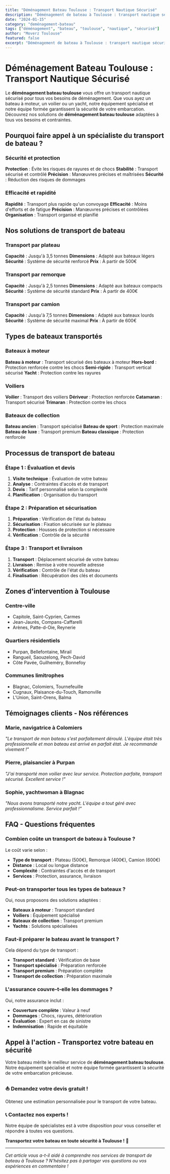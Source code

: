 ```yaml
---
title: "Déménagement Bateau Toulouse : Transport Nautique Sécurisé"
description: "Déménagement de bateau à Toulouse : transport nautique sécurisé. Équipement spécialisé, équipe formée, assurance complète. Devis gratuit."
date: "2024-01-15"
category: "deménagement-bateau"
tags: ["déménagement", "bateau", "toulouse", "nautique", "sécurisé"]
author: "Moverz Toulouse"
featured: false
excerpt: "Déménagement de bateau à Toulouse : transport nautique sécurisé. Équipement spécialisé, équipe formée, assurance complète."
---
```


# Déménagement Bateau Toulouse : Transport Nautique Sécurisé

Le **déménagement bateau toulouse** vous offre un transport nautique sécurisé pour tous vos besoins de déménagement. Que vous ayez un bateau à moteur, un voilier ou un yacht, notre équipement spécialisé et notre équipe formée garantissent la sécurité de votre embarcation. Découvrez nos solutions de **déménagement bateau toulouse** adaptées à tous vos besoins et contraintes.

## Pourquoi faire appel à un spécialiste du transport de bateau ?

### Sécurité et protection

**Protection** : Évite les risques de rayures et de chocs
**Stabilité** : Transport sécurisé et contrôlé
**Précision** : Manœuvres précises et maîtrisées
**Sécurité** : Réduction des risques de dommages

### Efficacité et rapidité

**Rapidité** : Transport plus rapide qu'un convoyage
**Efficacité** : Moins d'efforts et de fatigue
**Précision** : Manœuvres précises et contrôlées
**Organisation** : Transport organisé et planifié

## Nos solutions de transport de bateau

### Transport par plateau

**Capacité** : Jusqu'à 3,5 tonnes
**Dimensions** : Adapté aux bateaux légers
**Sécurité** : Système de sécurité renforcé
**Prix** : À partir de 500€

### Transport par remorque

**Capacité** : Jusqu'à 2,5 tonnes
**Dimensions** : Adapté aux bateaux compacts
**Sécurité** : Système de sécurité standard
**Prix** : À partir de 400€

### Transport par camion

**Capacité** : Jusqu'à 7,5 tonnes
**Dimensions** : Adapté aux bateaux lourds
**Sécurité** : Système de sécurité maximal
**Prix** : À partir de 600€

## Types de bateaux transportés

### Bateaux à moteur

**Bateau à moteur** : Transport sécurisé des bateaux à moteur
**Hors-bord** : Protection renforcée contre les chocs
**Semi-rigide** : Transport vertical sécurisé
**Yacht** : Protection contre les rayures

### Voiliers

**Voilier** : Transport des voiliers
**Dériveur** : Protection renforcée
**Catamaran** : Transport sécurisé
**Trimaran** : Protection contre les chocs

### Bateaux de collection

**Bateau ancien** : Transport spécialisé
**Bateau de sport** : Protection maximale
**Bateau de luxe** : Transport premium
**Bateau classique** : Protection renforcée

## Processus de transport de bateau

### Étape 1 : Évaluation et devis

1. **Visite technique** : Évaluation de votre bateau
2. **Analyse** : Contraintes d'accès et de transport
3. **Devis** : Tarif personnalisé selon la complexité
4. **Planification** : Organisation du transport

### Étape 2 : Préparation et sécurisation

1. **Préparation** : Vérification de l'état du bateau
2. **Sécurisation** : Fixation sécurisée sur le plateau
3. **Protection** : Housses de protection si nécessaire
4. **Vérification** : Contrôle de la sécurité

### Étape 3 : Transport et livraison

1. **Transport** : Déplacement sécurisé de votre bateau
2. **Livraison** : Remise à votre nouvelle adresse
3. **Vérification** : Contrôle de l'état du bateau
4. **Finalisation** : Récupération des clés et documents

## Zones d'intervention à Toulouse

### Centre-ville
- Capitole, Saint-Cyprien, Carmes
- Jean-Jaurès, Compans-Caffarelli
- Arènes, Patte-d-Oie, Reynerie

### Quartiers résidentiels
- Purpan, Bellefontaine, Mirail
- Rangueil, Saouzelong, Pech-David
- Côte Pavée, Guilheméry, Bonnefoy

### Communes limitrophes
- Blagnac, Colomiers, Tournefeuille
- Cugnaux, Plaisance-du-Touch, Ramonville
- L'Union, Saint-Orens, Balma

## Témoignages clients - Nos références

### Marie, navigatrice à Colomiers
*"Le transport de mon bateau s'est parfaitement déroulé. L'équipe était très professionnelle et mon bateau est arrivé en parfait état. Je recommande vivement !"*

### Pierre, plaisancier à Purpan
*"J'ai transporté mon voilier avec leur service. Protection parfaite, transport sécurisé. Excellent service !"*

### Sophie, yachtwoman à Blagnac
*"Nous avons transporté notre yacht. L'équipe a tout géré avec professionnalisme. Service parfait !"*

## FAQ - Questions fréquentes

### Combien coûte un transport de bateau à Toulouse ?

Le coût varie selon :
- **Type de transport** : Plateau (500€), Remorque (400€), Camion (600€)
- **Distance** : Local ou longue distance
- **Complexité** : Contraintes d'accès et de transport
- **Services** : Protection, assurance, livraison

### Peut-on transporter tous les types de bateaux ?

Oui, nous proposons des solutions adaptées :
- **Bateaux à moteur** : Transport standard
- **Voiliers** : Équipement spécialisé
- **Bateaux de collection** : Transport premium
- **Yachts** : Solutions spécialisées

### Faut-il préparer le bateau avant le transport ?

Cela dépend du type de transport :
- **Transport standard** : Vérification de base
- **Transport spécialisé** : Préparation renforcée
- **Transport premium** : Préparation complète
- **Transport de collection** : Préparation maximale

### L'assurance couvre-t-elle les dommages ?

Oui, notre assurance inclut :
- **Couverture complète** : Valeur à neuf
- **Dommages** : Chocs, rayures, détérioration
- **Évaluation** : Expert en cas de sinistre
- **Indemnisation** : Rapide et équitable

## Appel à l'action - Transportez votre bateau en sécurité

Votre bateau mérite le meilleur service de **déménagement bateau toulouse**. Notre équipement spécialisé et notre équipe formée garantissent la sécurité de votre embarcation précieuse.

### ⛵ **Demandez votre devis gratuit !**

Obtenez une estimation personnalisée pour le transport de votre bateau.

### 📞 **Contactez nos experts !**

Notre équipe de spécialistes est à votre disposition pour vous conseiller et répondre à toutes vos questions.

**Transportez votre bateau en toute sécurité à Toulouse !** 🚚

---

*Cet article vous a-t-il aidé à comprendre nos services de transport de bateau à Toulouse ? N'hésitez pas à partager vos questions ou vos expériences en commentaire !*

